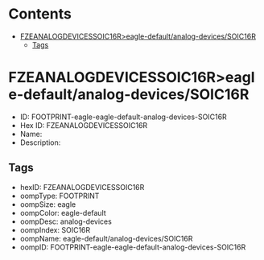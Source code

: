 



Contents
========

* [FZEANALOGDEVICESSOIC16R>eagle-default/analog-devices/SOIC16R](#fzeanalogdevicessoic16reagle-defaultanalog-devicessoic16r)
	* [Tags](#tags)

# FZEANALOGDEVICESSOIC16R>eagle-default/analog-devices/SOIC16R

- ID: FOOTPRINT-eagle-eagle-default-analog-devices-SOIC16R
- Hex ID: FZEANALOGDEVICESSOIC16R
- Name: 
- Description: 

## Tags

- hexID: FZEANALOGDEVICESSOIC16R
- oompType: FOOTPRINT
- oompSize: eagle
- oompColor: eagle-default
- oompDesc: analog-devices
- oompIndex: SOIC16R
- oompName: eagle-default/analog-devices/SOIC16R
- oompID: FOOTPRINT-eagle-eagle-default-analog-devices-SOIC16R
